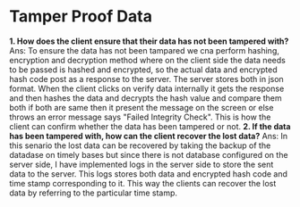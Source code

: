 # Tamper Proof Data

**1. How does the client ensure that their data has not been tampered with?**
Ans:  To ensure the data has not been tampared we cna perform hashing, encryption and decryption method where on the client side the data needs to be passed is hashed and encrypted, so the actual data and encrypted hash code post as a response to the server. The server stores both in json format. When the client clicks on verify data internally it gets the response and then hashes the data and decrypts the hash value and compare them both if both are same then it present the message on the screen or else throws an error message says "Failed Integrity Check". This is how the client can confirm whether the data has been tampered or not.
**2. If the data has been tampered with, how can the client recover the lost data?**
Ans: In this senario the lost data can be recovered by taking the backup of the datadase on timely bases but since there is not database configured on the server side, I have implemented logs in the server side to store the sent data to the server. This logs stores both data and encrypted hash code and time stamp corresponding to it. This way the clients can recover the lost data by referring to the particular time stamp.

